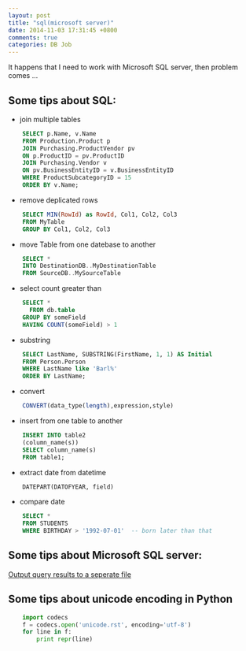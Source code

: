 ```yaml
---
layout: post
title: "sql(microsoft server)"
date: 2014-11-03 17:31:45 +0800
comments: true
categories: DB Job
---
```


It happens that I need to work with Microsoft SQL server, then problem comes ...

## Some tips about SQL:

* join multiple tables
``` sql
	SELECT p.Name, v.Name
	FROM Production.Product p
	JOIN Purchasing.ProductVendor pv
	ON p.ProductID = pv.ProductID
	JOIN Purchasing.Vendor v
	ON pv.BusinessEntityID = v.BusinessEntityID
	WHERE ProductSubcategoryID = 15
	ORDER BY v.Name;
```

* remove deplicated rows
``` sql
	SELECT MIN(RowId) as RowId, Col1, Col2, Col3 
	FROM MyTable
	GROUP BY Col1, Col2, Col3
```

<!-- more -->

* move Table from one datebase to another
``` sql
	SELECT * 
	INTO DestinationDB..MyDestinationTable 
	FROM SourceDB..MySourceTable 
```

* select count greater than
```sql
	SELECT * 
	  FROM db.table 
	GROUP BY someField
	HAVING COUNT(someField) > 1
```

* substring
``` sql
	SELECT LastName, SUBSTRING(FirstName, 1, 1) AS Initial
	FROM Person.Person
	WHERE LastName like 'Barl%'
	ORDER BY LastName;
```
* convert
``` sql
	CONVERT(data_type(length),expression,style)
```

* insert from one table to another
``` sql
	INSERT INTO table2
	(column_name(s))
	SELECT column_name(s)
	FROM table1;
```

* extract date from datetime
``` sql
	DATEPART(DATOFYEAR, field)
```

* compare date
``` sql
	SELECT *
	FROM STUDENTS
	WHERE BIRTHDAY > '1992-07-01'  -- born later than that
```


## Some tips about Microsoft SQL server:

[Output query results to a seperate file](http://stackoverflow.com/questions/3169220/export-query-result-to-csv-file-in-sql-server-2008)

## Some tips about unicode encoding in Python
``` python
	import codecs
	f = codecs.open('unicode.rst', encoding='utf-8')
	for line in f:
	    print repr(line)
```